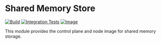 <!--
SPDX-FileCopyrightText: 2023-present Intel Corporation
SPDX-License-Identifier: Apache-2.0
-->

# Shared Memory Store

[![Build](https://img.shields.io/github/actions/workflow/status/micro-onos-revamped/atomix/stores-shared-memory-verify.yml)](https://github.com/micro-onos-revamped/atomix/actions/workflows/stores-shared-memory-verify.yml)
[![Integration Tests](https://img.shields.io/github/actions/workflow/status/micro-onos-revamped/atomix/stores-shared-memory-test.yml?label=integration%20tests)](https://github.com/micro-onos-revamped/atomix/actions/workflows/stores-shared-memory-test.yml)
[![Image](https://img.shields.io/docker/v/atomix/shared-memory-controller?label=release)](https://hub.docker.com/repository/docker/atomix/shared-memory-controller)

This module provides the control plane and node image for shared memory storage.

